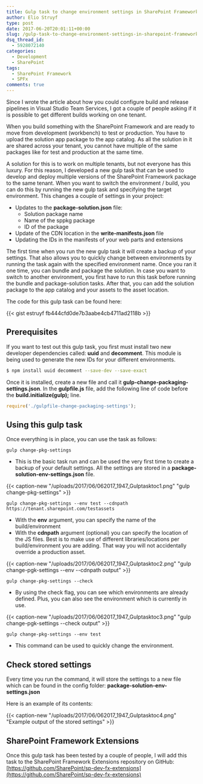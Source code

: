 ```yaml
---
title: Gulp task to change environment settings in SharePoint Framework projects
author: Elio Struyf
type: post
date: 2017-06-20T20:01:11+00:00
slug: /gulp-task-to-change-environment-settings-in-sharepoint-framework-projects/
dsq_thread_id:
  - 5928072140
categories:
  - Development
  - SharePoint
tags:
  - SharePoint Framework
  - SPFx
comments: true
---
```


Since I wrote the article about how you could configure build and release pipelines in Visual Studio Team Services, I got a couple of people asking if it is possible to get different builds working on one tenant.

When you build something with the SharePoint Framework and are ready to move from development (workbench) to test or production. You have to upload the solution app package to the app catalog. As all the solution in it are shared across your tenant, you cannot have multiple of the same packages like for test and production at the same time.

A solution for this is to work on multiple tenants, but not everyone has this luxury. For this reason, I developed a new gulp task that can be used to develop and deploy multiple versions of the SharePoint Framework package to the same tenant. When you want to switch the environment / build, you can do this by running the new gulp task and specifying the target environment. This changes a couple of settings in your project:

*   Updates to the **package-solution.json** file:
    *   Solution package name
    *   Name of the sppkg package
    *   ID of the package
*   Update of the CDN location in the **write-manifests.json** file
*   Updating the IDs in the manifests of your web parts and extensions

The first time when you run the new gulp task it will create a backup of your settings. That also allows you to quickly change between environments by running the task again with the specified environment name. Once you ran it one time, you can bundle and package the solution. In case you want to switch to another environment, you first have to run this task before running the bundle and package-solution tasks. After that, you can add the solution package to the app catalog and your assets to the asset location.

The code for this gulp task can be found here:

{{< gist estruyf fb444cfd0de7b3aabe4cb4711ad2118b >}}

## Prerequisites

If you want to test out this gulp task, you first must install two new developer dependencies called: **uuid** and **decomment**. This module is being used to generate the new IDs for your different environments.

```bash
$ npm install uuid decomment --save-dev --save-exact
```

Once it is installed, create a new file and call it **gulp-change-packaging-settings.json**. In the **gulpfile.js** file, add the following line of code before the **build.initialize(gulp);** line.

```javascript
require('./gulpfile-change-packaging-settings');
```


## Using this gulp task

Once everything is in place, you can use the task as follows:

`gulp change-pkg-settings`

*   This is the basic task run and can be used the very first time to create a backup of your default settings. All the settings are stored in a **package-solution-env-settings.json** file.

{{< caption-new "/uploads/2017/06/062017_1947_Gulptasktoc1.png" "gulp change-pkg-settings" >}}

`gulp change-pkg-settings --env test --cdnpath https://tenant.sharepoint.com/testassets`

*   With the **env** argument, you can specify the name of the build/environment
*   With the **cdnpath** argument (optional) you can specify the location of the JS files. Best is to make use of different libraries/locations per build/environment you are adding. That way you will not accidentally override a production asset.

{{< caption-new "/uploads/2017/06/062017_1947_Gulptasktoc2.png" "gulp change-pgk-settings --env --cdnpath output" >}}

`gulp change-pkg-settings --check`

*   By using the check flag, you can see which environments are already defined. Plus, you can also see the environment which is currently in use.

{{< caption-new "/uploads/2017/06/062017_1947_Gulptasktoc3.png" "gulp change-pgk-settings --check output" >}}

`gulp change-pkg-settings --env test`

*   This command can be used to quickly change the environment.

## Check stored settings

Every time you run the command, it will store the settings to a new file which can be found in the config folder: **package-solution-env-settings.json**

Here is an example of its contents:

{{< caption-new "/uploads/2017/06/062017_1947_Gulptasktoc4.png" "Example output of the stored settings" >}}

## SharePoint Framework Extensions

Once this gulp task has been tested by a couple of people, I will add this task to the SharePoint Framework Extensions repository on GitHub: [https://github.com/SharePoint/sp-dev-fx-extensions](https://github.com/SharePoint/sp-dev-fx-extensions)